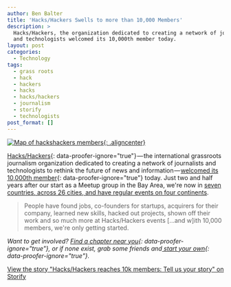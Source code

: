 ```yaml
---
author: Ben Balter
title: 'Hacks/Hackers Swells to more than 10,000 Members'
description: >
  Hacks/Hackers, the organization dedicated to creating a network of journalists
  and technologists welcomed its 10,000th member today.
layout: post
categories:
  - Technology
tags:
  - grass roots
  - hack
  - hackers
  - hacks
  - hacks/hackers
  - journalism
  - storify
  - technologists
post_format: []
---
```


[![Map of hackshackers members](http://ben.balter.com/wp-content/uploads/2012/04/hacks-hackers-10k.png){: .aligncenter}](http://ben.balter.com/wp-content/uploads/2012/04/hacks-hackers-10k.png)

[Hacks/Hackers](http://hackshackers.com/){: data-proofer-ignore="true"} — the international grassroots journalism organization dedicated to creating a network of journalists and technologists to rethink the future of news and information — [welcomed its 10,000th member](http://hackshackers.com/blog/2012/04/19/hackshackers-passes-10k-members-worldwide/){: data-proofer-ignore="true"} today. Just two and half years after our start as a Meetup group in the Bay Area, we're now in [seven countries, across 26 cities, and have regular events on four continents](http://hackshackers.meetup.com/).

> People have found jobs, co-founders for startups, acquirers for their company, learned new skills, hacked out projects, shown off their work and so much more at Hacks/Hackers events \[...and w]ith 10,000 members, we're only getting started.

*Want to get involved? [Find a chapter near you](http://hackshackers.com/chapters/){: data-proofer-ignore="true"}, or if none exist, grab some friends and[ start your own](http://hackshackers.com/resources/join/){: data-proofer-ignore="true"}.*

[View the story "Hacks/Hackers reaches 10k members: Tell us your story" on Storify](http://storify.com/burtherman/hacks-hackers-reaches-10k-members-tell-us-your-sto.html)
